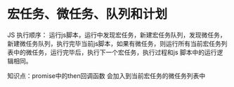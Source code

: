 # 宏任务、微任务、队列和计划

JS 执行顺序： 运行js脚本，运行中发现宏任务，新建宏任务队列，发现微任务，新建微任务队列，执行完毕当前js脚本，如果有微任务，则运行所有当前宏任务列表中的微任务，运行完毕后，执行下一个宏任务，执行过程和js 脚本中的运行逻辑相同。

知识点：promise中的then回调函数 会加入到当前宏任务的微任务列表中

